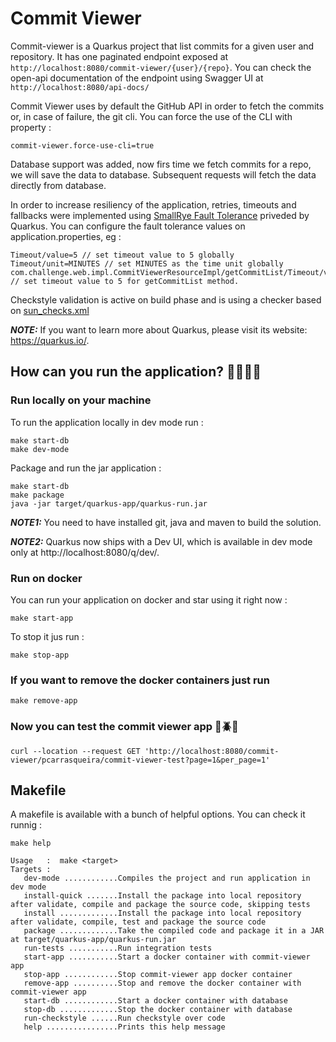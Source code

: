 # Commit Viewer 

Commit-viewer is a Quarkus project that list commits for a given user and repository. 
It has one paginated endpoint exposed at
`http://localhost:8080/commit-viewer/{user}/{repo}`. 
You can check the open-api documentation of the endpoint using Swagger UI at `http://localhost:8080/api-docs/`

Commit Viewer uses by default the GitHub API in order to fetch the commits or, in case of failure, the git cli. 
You can force the use of the CLI with property :
```
commit-viewer.force-use-cli=true
```
Database support was added, now firs time we fetch commits for a repo, we will save the data to database. Subsequent requests
will fetch the data directly from database.


In order to increase resiliency of the application, retries, timeouts and fallbacks were implemented using [SmallRye Fault Tolerance](https://github.com/smallrye/smallrye-fault-tolerance/)
priveded by Quarkus. You can configure the fault tolerance values on application.properties, eg :
```
Timeout/value=5 // set timeout value to 5 globally
Timeout/unit=MINUTES // set MINUTES as the time unit globally
com.challenge.web.impl.CommitViewerResourceImpl/getCommitList/Timeout/value=5 // set timeout value to 5 for getCommitList method.
```

Checkstyle validation is active on build phase and is using a checker based on [sun_checks.xml](https://github.com/checkstyle/checkstyle/blob/master/src/main/resources/sun_checks.xml)

**_NOTE:_**  If you want to learn more about Quarkus, please visit its website: https://quarkus.io/.

## How can you run the application? 🏃🏻‍♂️💨

### Run locally on your machine

To run the application locally in dev mode run :
```shell script
make start-db
make dev-mode
```

Package and run the jar application :
```shell script
make start-db
make package
java -jar target/quarkus-app/quarkus-run.jar
```

**_NOTE1:_**  You need to have installed git, java and maven to build the solution.

**_NOTE2:_** Quarkus now ships with a Dev UI, which is available in dev mode only at http://localhost:8080/q/dev/.

### Run on docker

You can run your application on docker and star using it right now :
```shell script
make start-app
```
To stop it jus run :
```shell script
make stop-app
```

### If you want to remove the docker containers just run 
```shell script
make remove-app
```

### Now you can test the commit viewer app 🚨🪲👀
```shell script
curl --location --request GET 'http://localhost:8080/commit-viewer/pcarrasqueira/commit-viewer-test?page=1&per_page=1'
```
## Makefile
A makefile is available with a bunch of helpful options. You can check it runnig :

```script
make help

Usage   :  make <target>
Targets :
   dev-mode ............Compiles the project and run application in dev mode
   install-quick .......Install the package into local repository after validate, compile and package the source code, skipping tests
   install .............Install the package into local repository after validate, compile, test and package the source code
   package .............Take the compiled code and package it in a JAR at target/quarkus-app/quarkus-run.jar
   run-tests ...........Run integration tests
   start-app ...........Start a docker container with commit-viewer app
   stop-app ............Stop commit-viewer app docker container
   remove-app ..........Stop and remove the docker container with commit-viewer app
   start-db ............Start a docker container with database
   stop-db .............Stop the docker container with database
   run-checkstyle ......Run checkstyle over code
   help ................Prints this help message
```

